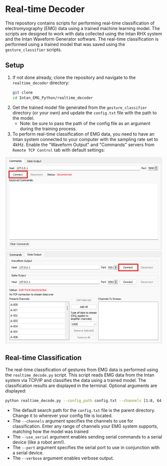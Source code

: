 # Real-time Decoder

This repository contains scripts for performing real-time classification of electromyography (EMG) data using a trained machine learning model. The scripts are designed to work with data collected using the Intan RHX system and the Intan Waveform Generator software. The real-time classification is performed using a trained model that was saved using the `gesture_classifier` scripts.

## Setup

1. If not done already, clone the repository and navigate to the `realtime_decoder` directory:
    ```bash
    git clone
    cd Intan_EMG_Python/realtime_decoder
    ```
2. Get the trained model file generated from the `gesture_classifier` directory (or your own) and update the `config.txt` file with the path to the model.
    - Note: be sure to pass the path of the config file as an argument during the training process. 
3. To perform real-time classification of EMG data, you need to have an Intan system connected to your computer with the sampling rate set to 4kHz. Enable the "Waveform Output" and "Commands" servers from `Remote TCP Control` tab with default settings:

![Remote_TCP.png](../assets/Remote_TCP.png)
![Commands.png](../assets/Commands.png)

## Real-time Classification
The real-time classification of gestures from EMG data is performed using the `realtime_decode.py` script. This script reads EMG data from the Intan system via TCP/IP and classifies the data using a trained model. The classification results are displayed in the terminal. Optional arguments are displayed:
```bash
python realtime_decode.py --config_path config.txt --channels [1:8, 64:72] --use_serial --port COM3 --verbose
``` 

- The default search path for the `config.txt` file is the parent directory. Change it to wherever your config file is located.
- The `--channels` argument specifies the channels to use for classification. Enter any range of channels your EMG system supports, matching how the model was trained
- The `--use_serial` argument enables sending serial commands to a serial device (like a robot arm!).
- The `--port` argument specifies the serial port to use in conjunction with a serial device.
- The `--verbose` argument enables verbose output.